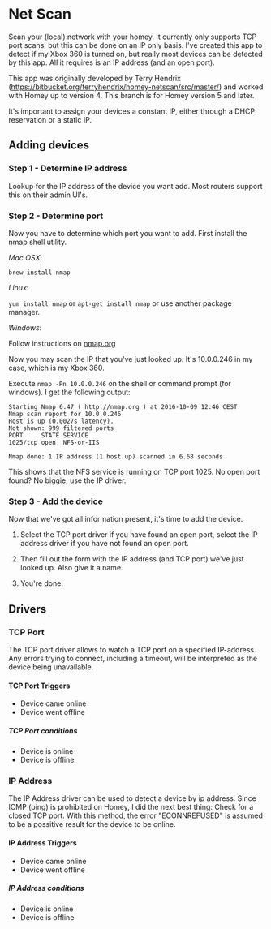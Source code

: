 # Net Scan

Scan your (local) network with your homey. It currently only supports TCP port scans, but this can be done on an IP only basis. I've created this app to detect if my Xbox 360 is turned on, but really most devices can be detected by this app. All it requires is an IP address (and an open port).

This app was originally developed by Terry Hendrix (<https://bitbucket.org/terryhendrix/homey-netscan/src/master/>) and worked with Homey up to version 4. This branch is for Homey version 5 and later.

It's important to assign your devices a constant IP, either through a DHCP reservation or a static IP.

## Adding devices

### Step 1 - Determine IP address

Lookup for the IP address of the device you want add. Most routers support this on their admin UI's.

### Step 2 - Determine port

Now you have to determine which port you want to add. First install the nmap shell utility.

*Mac OSX*:  

`brew install nmap`

*Linux*:  

`yum install nmap` or `apt-get install nmap` or use another package manager.

*Windows*:  

Follow instructions on [nmap.org](https://nmap.org/book/inst-windows.html)

Now you may scan the IP that you've just looked up. It's 10.0.0.246 in my case, which is my Xbox 360.

Execute `nmap -Pn 10.0.0.246` on the shell or command prompt (for windows). I get the following output:

```Formatted
Starting Nmap 6.47 ( http://nmap.org ) at 2016-10-09 12:46 CEST
Nmap scan report for 10.0.0.246
Host is up (0.0027s latency).
Not shown: 999 filtered ports
PORT     STATE SERVICE
1025/tcp open  NFS-or-IIS

Nmap done: 1 IP address (1 host up) scanned in 6.68 seconds
```

This shows that the NFS service is running on TCP port 1025. No open port found? No biggie, use the IP driver.

### Step 3 - Add the device

Now that we've got all information present, it's time to add the device.

1. Select the TCP port driver if you have found an open port, select the IP address driver if you have not found an open port.

2. Then fill out the form with the IP address (and TCP port) we've just looked up. Also give it a name.

3. You're done.

## Drivers

### TCP Port

The TCP port driver allows to watch a TCP port on a specified IP-address. Any errors trying to connect, including a timeout, will be interpreted as the device being unavailable.

#### TCP Port Triggers

* Device came online
* Device went offline

##### TCP Port conditions

* Device is online
* Device is offline

### IP Address

The IP Address driver can be used to detect a device by ip address. Since ICMP (ping) is prohibited on Homey, I did the next best thing: Check for a closed TCP port. With this method, the error "ECONNREFUSED" is assumed to be a possitive result for the device to be online.

#### IP Address Triggers

* Device came online
* Device went offline

##### IP Address conditions

* Device is online
* Device is offline
